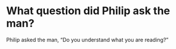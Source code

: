 # What question did Philip ask the man?

Philip asked the man, “Do you understand what you are reading?”
